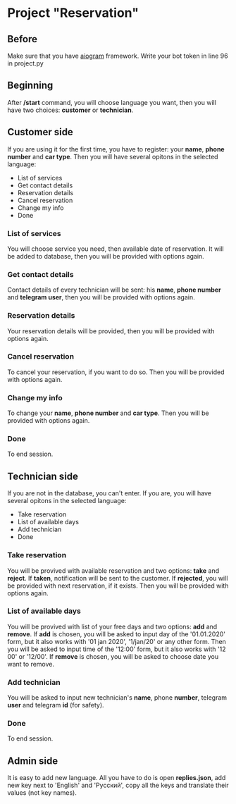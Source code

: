 # Project "Reservation"
## Before
Make sure that you have [aiogram](https://pypi.org/project/aiogram) framework. Write your bot token in line 96 in project.py
## Beginning
After **/start** command, you will choose language you want, then you will have two choices: **customer** or **technician**.
## Customer side
If you are using it for the first time, you have to register: your **name**, **phone number** and **car type**. Then you will have several opitons in the selected language:
- List of services
- Get contact details
- Reservation details
- Cancel reservation
- Change my info
- Done
### List of services
You will choose service you need, then available date of reservation. It will be added to database, then you will be provided with options again.
### Get contact details
Contact details of every technician will be sent: his **name**, **phone number** and **telegram user**, then you will be provided with options again.
### Reservation details
Your reservation details will be provided, then you will be provided with options again.
### Cancel reservation
To cancel your reservation, if you want to do so. Then you will be provided with options again.
### Change my info
To change your **name**, **phone number** and **car type**. Then you will be provided with options again.
### Done
To end session.
## Technician side
If you are not in the database, you can't enter. If you are, you will have several opitons in the selected language:
- Take reservation
- List of available days
- Add technician
- Done
### Take reservation
You will be provived with available reservation and two options: **take** and **reject**. If **taken**, notification will be sent to the customer. If **rejected**, you will be provided with next reservation, if it exists. Then you will be provided with options again.
### List of available days
You will be provived with list of your free days and two options: **add** and **remove**. If **add** is chosen, you will be asked to input day of the '01.01.2020' form, but it also works with '01 jan 2020', '1/jan/20' or any other form. Then you will be asked to input time of the '12:00' form, but it also works with '12 00' or '12/00'. If **remove** is chosen, you will be asked to choose date you want to remove.
### Add technician
You will be asked to input new technician's **name**, phone **number**, telegram **user** and telegram **id** (for safety).
### Done
To end session.
## Admin side
It is easy to add new language. All you have to do is open **replies.json**, add new key next to 'English' and 'Русский', copy all the keys and translate their values (not key names).